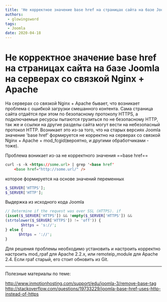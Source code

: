 ```yaml
---
title: 'Не корректное значение base href на страницах сайта на базе Joomla на серверах со связкой Nginx + Apache'
authors: 
 - glowingsword
tags:
 - Joomla
date: 2020-04-18
---
```


# Не корректное значение base href на страницах сайта на базе Joomla на серверах со связкой Nginx + Apache

На серверах со связкой Nginx + Apache бывает, что возникает проблема с ошибкой загрузки смешанного контента. Сама страница сайта отдаётся при этом по безопасному протоколу HTTPS, а подключаемые ресурсы пытаются грузиться по не безопасному HTTP, так же и ссылки на другие разделы сайта могут вести на небезопасный протокол HTTP. Возникает это из-за того, что на старых версиях Joomla значение 'base href' формируется не корректно на серверах со связкой Nginx + Apache + mod_fcgid(вероятно, и другими обработчиками - тоже).

Проблема воникает из-за не корректного значения ==base href==

``` html
curl -s -k <https://some.url> | grep '<base href'
    <base href="http://some.url/" />
```

которое формируется на основе значений переменных 

``` php
$_SERVER['HTTPS'];
$_SERVER['HTTP'];
```

Выдержка из исходного кода Joomla

``` php
// Determine if the request was over SSL (HTTPS). if
(isset($_SERVER['HTTPS']) && !empty($_SERVER['HTTPS']) &&
(strtolower($_SERVER['HTTPS']) != 'off')) {
       $https = 's://';
} else {
      $https = '://';
}
```

Для решения проблемы необходимо установить и настроить корректно настроить mod_rpaf для Apache 2.2.x, или remoteip_module для Apache 2.4. 
Если rpaf старый, его стоит обновить из Git.

---
Полезные материалы по теме:

<http://www.inmotionhosting.com/support/edu/joomla-3/remove-base-tag>
<http://stackoverflow.com/questions/19733229/joomla-base-href-uses-http-instead-of-https>
